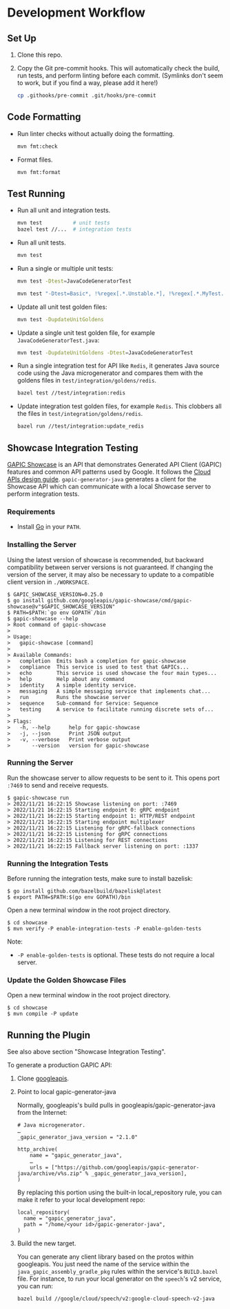 # Development Workflow

## Set Up

1. Clone this repo.

2. Copy the Git pre-commit hooks. This will automatically check the build, run
   tests, and perform linting before each commit. (Symlinks don't seem to work,
   but if you find a way, please add it here!)

   ```sh
   cp .githooks/pre-commit .git/hooks/pre-commit
   ```

## Code Formatting

- Run linter checks without actually doing the formatting.

    ```sh
    mvn fmt:check
    ```

- Format files.

    ```sh
    mvn fmt:format
    ```

## Test Running

- Run all unit and integration tests.

    ```sh
    mvn test          # unit tests
    bazel test //...  # integration tests
    ```

- Run all unit tests.

    ```sh
    mvn test
    ```

-   Run a single or multiple unit tests:

    ```sh
    mvn test -Dtest=JavaCodeGeneratorTest

    mvn test "-Dtest=Basic*, !%regex[.*.Unstable.*], !%regex[.*.MyTest.class#one.*|two.*], %regex[#fast.*|slow.*]"
    ```

- Update all unit test golden files:

  ```sh
  mvn test -DupdateUnitGoldens
  ```

- Update a single unit test golden file, for example `JavaCodeGeneratorTest.java`:

  ```sh
  mvn test -DupdateUnitGoldens -Dtest=JavaCodeGeneratorTest
  ```

- Run a single integration test for API like `Redis`, it generates Java source
  code using the Java microgenerator and compares them with the goldens files
  in `test/integration/goldens/redis`.

  ```sh
  bazel test //test/integration:redis
  ```

- Update integration test golden files, for example `Redis`. This clobbers all the
  files in `test/integration/goldens/redis`.

  ```sh
  bazel run //test/integration:update_redis
  ```

## Showcase Integration Testing

[GAPIC Showcase](https://github.com/googleapis/gapic-showcase) is an API that demonstrates Generated
API Client (GAPIC) features and common API patterns used by Google. It follows the [Cloud APIs
design guide](https://cloud.google.com/apis/design/). `gapic-generator-java` generates a client for
the Showcase API which can communicate with a local Showcase server to perform integration tests.

### Requirements

* Install [Go](https://go.dev) in your `PATH`.

### Installing the Server

Using the latest version of showcase is recommended, but backward compatibility between server
versions is not guaranteed. If changing the version of the server, it may also be necessary to
update to a compatible client version in `./WORKSPACE`.

```shell
$ GAPIC_SHOWCASE_VERSION=0.25.0
$ go install github.com/googleapis/gapic-showcase/cmd/gapic-showcase@v"$GAPIC_SHOWCASE_VERSION"
$ PATH=$PATH:`go env GOPATH`/bin
$ gapic-showcase --help
> Root command of gapic-showcase
> 
> Usage:
>   gapic-showcase [command]
> 
> Available Commands:
>   completion  Emits bash a completion for gapic-showcase
>   compliance  This service is used to test that GAPICs...
>   echo        This service is used showcase the four main types...
>   help        Help about any command
>   identity    A simple identity service.
>   messaging   A simple messaging service that implements chat...
>   run         Runs the showcase server
>   sequence    Sub-command for Service: Sequence
>   testing     A service to facilitate running discrete sets of...
> 
> Flags:
>   -h, --help      help for gapic-showcase
>   -j, --json      Print JSON output
>   -v, --verbose   Print verbose output
>       --version   version for gapic-showcase
```

### Running the Server

Run the showcase server to allow requests to be sent to it. This opens port `:7469` to send and
receive requests.

```shell
$ gapic-showcase run
> 2022/11/21 16:22:15 Showcase listening on port: :7469
> 2022/11/21 16:22:15 Starting endpoint 0: gRPC endpoint
> 2022/11/21 16:22:15 Starting endpoint 1: HTTP/REST endpoint
> 2022/11/21 16:22:15 Starting endpoint multiplexer
> 2022/11/21 16:22:15 Listening for gRPC-fallback connections
> 2022/11/21 16:22:15 Listening for gRPC connections
> 2022/11/21 16:22:15 Listening for REST connections
> 2022/11/21 16:22:15 Fallback server listening on port: :1337
```

### Running the Integration Tests

Before running the integration tests, make sure to install bazelisk:

```shell
$ go install github.com/bazelbuild/bazelisk@latest
$ export PATH=$PATH:$(go env GOPATH)/bin
```

Open a new terminal window in the root project directory.

```shell
$ cd showcase
$ mvn verify -P enable-integration-tests -P enable-golden-tests
```

Note:

* `-P enable-golden-tests` is optional. These tests do not require a local server.

### Update the Golden Showcase Files

Open a new terminal window in the root project directory.

```shell
$ cd showcase
$ mvn compile -P update
```

## Running the Plugin

See also above section "Showcase Integration Testing".

To generate a production GAPIC API:

1. Clone [googleapis](https://github.com/googleapis/googleapis).

2. Point to local gapic-generator-java

   Normally, googleapis's build pulls in googleapis/gapic-generator-java from the
   Internet:

   ```
   # Java microgenerator.
   …
   _gapic_generator_java_version = "2.1.0"
   
   http_archive(
       name = "gapic_generator_java",
       …
       urls = ["https://github.com/googleapis/gapic-generator-java/archive/v%s.zip" % _gapic_generator_java_version],
   )
   ```

   By replacing this portion using the built-in local_repository rule, you can make
   it refer to your local development repo:

   ```
   local_repository(
     name = "gapic_generator_java",
     path = "/home/<your id>/gapic-generator-java",
   )
   ```

3. Build the new target.

   You can generate any client library based on the protos within googleapis.
   You just need the name of the service within the `java_gapic_assembly_gradle_pkg`
   rules within the service's `BUILD.bazel` file.
   For instance, to run your local generator on the `speech`'s v2 service, you can
   run:

   ```
   bazel build //google/cloud/speech/v2:google-cloud-speech-v2-java
   ```



